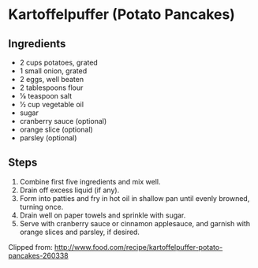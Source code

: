 # Kartoffelpuffer (Potato Pancakes)

## Ingredients
 
- 2 cups potatoes, grated 
- 1 small onion, grated 
- 2 eggs, well beaten 
- 2 tablespoons flour 
- 1⁄8 teaspoon salt 
- 1⁄2 cup vegetable oil 
- sugar 
- cranberry sauce (optional) 
- orange slice (optional) 
- parsley (optional) 


## Steps 

1. Combine first five ingredients and mix well. 
2. Drain off excess liquid (if any). 
3. Form into patties and fry in hot oil in shallow pan until evenly browned, turning once. 
4. Drain well on paper towels and sprinkle with sugar. 
5. Serve with cranberry sauce or cinnamon applesauce, and garnish with orange slices and parsley, if desired.

Clipped from:  http://www.food.com/recipe/kartoffelpuffer-potato-pancakes-260338